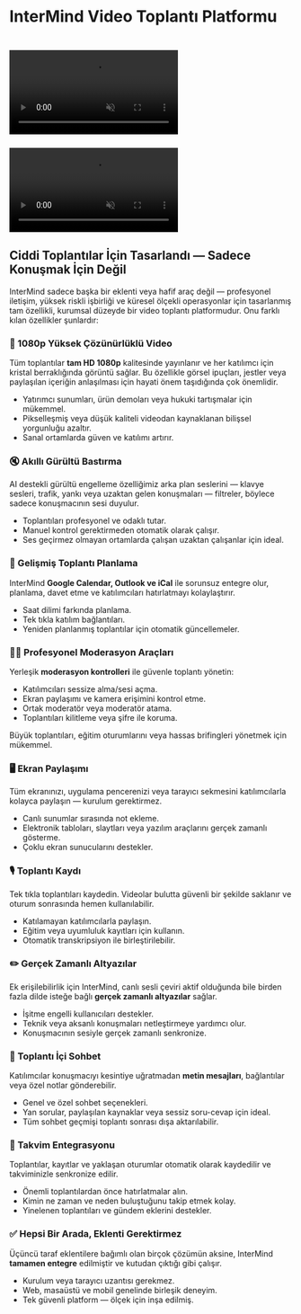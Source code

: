 # InterMind Video Toplantı Platformu

<video  autoplay muted playsinline style="margin-top: 24px" class="light-only">
  <source src="/video-meeting-platform-1d.mp4" type="video/mp4">
</video>
<video  autoplay muted playsinline style="margin-top: 24px" class="dark-only">
  <source src="/video-meeting-platform-1l.mp4" type="video/mp4">
</video>

## Ciddi Toplantılar İçin Tasarlandı — Sadece Konuşmak İçin Değil

InterMind sadece başka bir eklenti veya hafif araç değil — profesyonel iletişim, yüksek riskli işbirliği ve küresel ölçekli operasyonlar için tasarlanmış tam özellikli, kurumsal düzeyde bir video toplantı platformudur. Onu farklı kılan özellikler şunlardır:

### 🎥 1080p Yüksek Çözünürlüklü Video

Tüm toplantılar **tam HD 1080p** kalitesinde yayınlanır ve her katılımcı için kristal berraklığında görüntü sağlar. Bu özellikle görsel ipuçları, jestler veya paylaşılan içeriğin anlaşılması için hayati önem taşıdığında çok önemlidir.

- Yatırımcı sunumları, ürün demoları veya hukuki tartışmalar için mükemmel.
- Pikselleşmiş veya düşük kaliteli videodan kaynaklanan bilişsel yorgunluğu azaltır.
- Sanal ortamlarda güven ve katılımı artırır.

### 🔇 Akıllı Gürültü Bastırma

AI destekli gürültü engelleme özelliğimiz arka plan seslerini — klavye sesleri, trafik, yankı veya uzaktan gelen konuşmaları — filtreler, böylece sadece konuşmacının sesi duyulur.

- Toplantıları profesyonel ve odaklı tutar.
- Manuel kontrol gerektirmeden otomatik olarak çalışır.
- Ses geçirmez olmayan ortamlarda çalışan uzaktan çalışanlar için ideal.

### 📅 Gelişmiş Toplantı Planlama

InterMind **Google Calendar, Outlook ve iCal** ile sorunsuz entegre olur, planlama, davet etme ve katılımcıları hatırlatmayı kolaylaştırır.

- Saat dilimi farkında planlama.
- Tek tıkla katılım bağlantıları.
- Yeniden planlanmış toplantılar için otomatik güncellemeler.

### 🧑‍⚖️ Profesyonel Moderasyon Araçları

Yerleşik **moderasyon kontrolleri** ile güvenle toplantı yönetin:

- Katılımcıları sessize alma/sesi açma.
- Ekran paylaşımı ve kamera erişimini kontrol etme.
- Ortak moderatör veya moderatör atama.
- Toplantıları kilitleme veya şifre ile koruma.

Büyük toplantıları, eğitim oturumlarını veya hassas brifingleri yönetmek için mükemmel.

### 🖥️ Ekran Paylaşımı

Tüm ekranınızı, uygulama pencerenizi veya tarayıcı sekmesini katılımcılarla kolayca paylaşın — kurulum gerektirmez.

- Canlı sunumlar sırasında not ekleme.
- Elektronik tabloları, slaytları veya yazılım araçlarını gerçek zamanlı gösterme.
- Çoklu ekran sunucularını destekler.

### 🎙️ Toplantı Kaydı

Tek tıkla toplantıları kaydedin. Videolar bulutta güvenli bir şekilde saklanır ve oturum sonrasında hemen kullanılabilir.

- Katılamayan katılımcılarla paylaşın.
- Eğitim veya uyumluluk kayıtları için kullanın.
- Otomatik transkripsiyon ile birleştirilebilir.

### ✏️ Gerçek Zamanlı Altyazılar

Ek erişilebilirlik için InterMind, canlı sesli çeviri aktif olduğunda bile birden fazla dilde isteğe bağlı **gerçek zamanlı altyazılar** sağlar.

- İşitme engelli kullanıcıları destekler.
- Teknik veya aksanlı konuşmaları netleştirmeye yardımcı olur.
- Konuşmacının sesiyle gerçek zamanlı senkronize.

### 💬 Toplantı İçi Sohbet

Katılımcılar konuşmacıyı kesintiye uğratmadan **metin mesajları**, bağlantılar veya özel notlar gönderebilir.

- Genel ve özel sohbet seçenekleri.
- Yan sorular, paylaşılan kaynaklar veya sessiz soru-cevap için ideal.
- Tüm sohbet geçmişi toplantı sonrası dışa aktarılabilir.

### 📆 Takvim Entegrasyonu

Toplantılar, kayıtlar ve yaklaşan oturumlar otomatik olarak kaydedilir ve takviminizle senkronize edilir.

- Önemli toplantılardan önce hatırlatmalar alın.
- Kimin ne zaman ve neden buluştuğunu takip etmek kolay.
- Yinelenen toplantıları ve gündem eklerini destekler.

### ✅ Hepsi Bir Arada, Eklenti Gerektirmez

Üçüncü taraf eklentilere bağımlı olan birçok çözümün aksine, InterMind **tamamen entegre** edilmiştir ve kutudan çıktığı gibi çalışır.

- Kurulum veya tarayıcı uzantısı gerekmez.
- Web, masaüstü ve mobil genelinde birleşik deneyim.
- Tek güvenli platform — ölçek için inşa edilmiş.